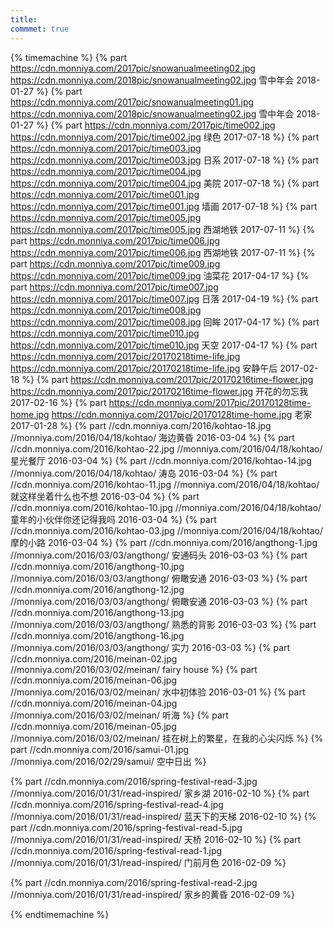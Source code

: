 ```yaml
---
title:  
commmet: true
---
```

  

{% timemachine %}
{% part https://cdn.monniya.com/2017pic/snowanualmeeting02.jpg https://cdn.monniya.com/2018pic/snowanualmeeting02.jpg 雪中年会 2018-01-27 %}
{% part https://cdn.monniya.com/2017pic/snowanualmeeting01.jpg https://cdn.monniya.com/2018pic/snowanualmeeting02.jpg 雪中年会 2018-01-27 %}
{% part https://cdn.monniya.com/2017pic/time002.jpg https://cdn.monniya.com/2017pic/time002.jpg 绿色 2017-07-18 %}
{% part https://cdn.monniya.com/2017pic/time003.jpg https://cdn.monniya.com/2017pic/time003.jpg 日系 2017-07-18 %}
{% part https://cdn.monniya.com/2017pic/time004.jpg https://cdn.monniya.com/2017pic/time004.jpg 美院 2017-07-18 %}
{% part https://cdn.monniya.com/2017pic/time001.jpg https://cdn.monniya.com/2017pic/time001.jpg 墙画 2017-07-18 %}
{% part https://cdn.monniya.com/2017pic/time005.jpg https://cdn.monniya.com/2017pic/time005.jpg 西湖地铁 2017-07-11 %}
{% part https://cdn.monniya.com/2017pic/time006.jpg https://cdn.monniya.com/2017pic/time006.jpg 西湖地铁 2017-07-11 %}
{% part https://cdn.monniya.com/2017pic/time009.jpg 
https://cdn.monniya.com/2017pic/time009.jpg 油菜花 2017-04-17 %}
{% part https://cdn.monniya.com/2017pic/time007.jpg 
https://cdn.monniya.com/2017pic/time007.jpg 日落 2017-04-19 %}
{% part https://cdn.monniya.com/2017pic/time008.jpg https://cdn.monniya.com/2017pic/time008.jpg 回眸 2017-04-17 %}
{% part https://cdn.monniya.com/2017pic/time010.jpg https://cdn.monniya.com/2017pic/time010.jpg 天空 2017-04-17 %}
{% part https://cdn.monniya.com/2017pic/20170218time-life.jpg https://cdn.monniya.com/2017pic/20170218time-life.jpg 安静午后 2017-02-18 %}
{% part https://cdn.monniya.com/2017pic/20170216time-flower.jpg https://cdn.monniya.com/2017pic/20170216time-flower.jpg 开花的勿忘我 2017-02-16 %}
{% part https://cdn.monniya.com/2017pic/20170128time-home.jpg https://cdn.monniya.com/2017pic/20170128time-home.jpg 老家 2017-01-28 %}
{% part //cdn.monniya.com/2016/kohtao-18.jpg //monniya.com/2016/04/18/kohtao/ 海边黄昏 2016-03-04 %}
{% part //cdn.monniya.com/2016/kohtao-22.jpg //monniya.com/2016/04/18/kohtao/ 星光餐厅 2016-03-04 %}
{% part //cdn.monniya.com/2016/kohtao-14.jpg //monniya.com/2016/04/18/kohtao/ 涛岛 2016-03-04 %}
{% part //cdn.monniya.com/2016/kohtao-11.jpg //monniya.com/2016/04/18/kohtao/ 就这样坐着什么也不想 2016-03-04 %}
{% part //cdn.monniya.com/2016/kohtao-10.jpg //monniya.com/2016/04/18/kohtao/ 童年的小伙伴你还记得我吗 2016-03-04 %}
{% part //cdn.monniya.com/2016/kohtao-03.jpg //monniya.com/2016/04/18/kohtao/ 摩的小路 2016-03-04 %}
{% part //cdn.monniya.com/2016/angthong-1.jpg //monniya.com/2016/03/03/angthong/ 安通码头 2016-03-03 %}
{% part //cdn.monniya.com/2016/angthong-10.jpg //monniya.com/2016/03/03/angthong/ 俯瞰安通 2016-03-03 %}
{% part //cdn.monniya.com/2016/angthong-12.jpg //monniya.com/2016/03/03/angthong/ 俯瞰安通 2016-03-03 %}
{% part //cdn.monniya.com/2016/angthong-13.jpg //monniya.com/2016/03/03/angthong/ 熟悉的背影 2016-03-03 %}
{% part //cdn.monniya.com/2016/angthong-16.jpg //monniya.com/2016/03/03/angthong/ 实力 2016-03-03 %}
{% part //cdn.monniya.com/2016/meinan-02.jpg //monniya.com/2016/03/02/meinan/ fairy house %}
{% part //cdn.monniya.com/2016/meinan-06.jpg //monniya.com/2016/03/02/meinan/ 水中初体验 2016-03-01 %}
{% part //cdn.monniya.com/2016/meinan-04.jpg //monniya.com/2016/03/02/meinan/  听海 %}
{% part //cdn.monniya.com/2016/meinan-05.jpg //monniya.com/2016/03/02/meinan/  挂在树上的繁星，在我的心尖闪烁 %}
{% part //cdn.monniya.com/2016/samui-01.jpg //monniya.com/2016/02/29/samui/  空中日出 %}

{% part //cdn.monniya.com/2016/spring-festival-read-3.jpg //monniya.com/2016/01/31/read-inspired/ 家乡湖 2016-02-10 %}
{% part //cdn.monniya.com/2016/spring-festival-read-4.jpg //monniya.com/2016/01/31/read-inspired/ 蓝天下的天梯 2016-02-10 %}
{% part //cdn.monniya.com/2016/spring-festival-read-5.jpg //monniya.com/2016/01/31/read-inspired/ 天桥 2016-02-10 %}
{% part //cdn.monniya.com/2016/spring-festival-read-1.jpg //monniya.com/2016/01/31/read-inspired/ 门前月色 2016-02-09 %}

{% part //cdn.monniya.com/2016/spring-festival-read-2.jpg //monniya.com/2016/01/31/read-inspired/ 家乡的黄昏 2016-02-09 %}


{% endtimemachine %}